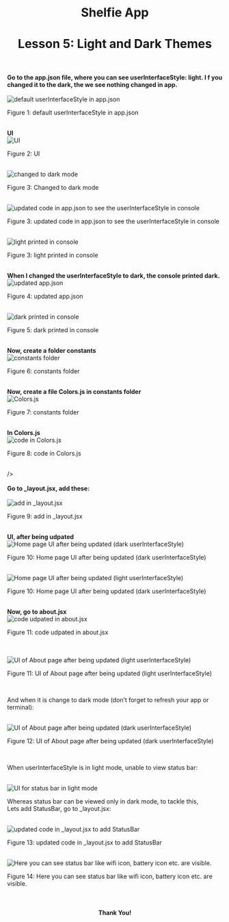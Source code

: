 <div>
  <h1 align="center">Shelfie App</h1>
  <h1 align="center">Lesson 5: Light and Dark Themes </h1>
  <br /><br />
  <strong>Go to the app.json file, where you can see userInterfaceStyle: light. I f you changed it to the dark, the we see nothing changed in app. <br></strong><br />
  <img
    src="./Screenshots for Lesson 5/1.png"
    alt="default userInterfaceStyle in app.json"
  /><br />
  <p>Figure 1: default userInterfaceStyle in app.json</p>
  <br />
  <strong>UI</strong><br />
  <img
    src="./Screenshots for Lesson 5/2.png"
    alt="UI"
  /><br />
  <p>Figure 2: UI</p>
  <br />
  <img src="./Screenshots for Lesson 5/5.png" alt="changed to dark mode" /><br />
  <p>Figure 3: Changed to dark mode</p>
  <br />
  <img src="./Screenshots for Lesson 5/3.png" alt="updated code in app.json to see the userInterfaceStyle in console" /><br />
  <p>Figure 3: updated code in app.json to see the userInterfaceStyle in console</p>
  <br />
  <img
    src="./Screenshots for Lesson 4/4.png"
    alt="light printed in console"
  /><br />
  <p>Figure 3: light printed in console</p>
  <br />
  <strong>
    When I changed the userInterfaceStyle to dark, the console printed dark.
  </strong>
  <br />
  <img src="./Screenshots for Lesson 5/5.png" alt="updated app.json" /><br />
  <p>Figure 4: updated app.json</p>
  <br />
  <img src="./Screenshots for Lesson 5/6.png" alt="dark printed in console" /><br />
  <p>Figure 5: dark printed in console</p>
  <br />
  <strong>Now, create a folder constants</strong><br>
  <img
    src="./Screenshots for Lesson 5/7.png"
    alt="constants folder" /><br />
  <p>Figure 6: constants folder</p><br>
  <strong>Now, create a file Colors.js in constants folder</strong><br>
  <img
    src="./Screenshots for Lesson 5/8.png"
    alt="Colors.js" /><br />
  <p>Figure 7: constants folder</p><br>
  <strong>In Colors.js</strong><br>
  <img
    src="./Screenshots for Lesson 5/9.png"
    alt="code in Colors.js" /><br />
  <p>Figure 8: code in Colors.js</p><br>
  /><br />
  <br />
  <strong>Go to _layout.jsx, add these:</strong><br />
  <br />
  <img
    src="./Screenshots for Lesson 5/10.png"
    alt="add in _layout.jsx" /><br />
  <p>Figure 9: add in _layout.jsx</p><br />
  <strong>UI, after being udpated</strong>
  <br />
  <img
    src="./Screenshots for Lesson 5/11.png"
    alt="Home page UI after being updated (dark userInterfaceStyle)"
  /><br />
  <p>Figure 10: Home page UI after being updated (dark userInterfaceStyle)</p>
  <br />
  <img
    src="./Screenshots for Lesson 5/12.png"
    alt="Home page UI after being updated (light userInterfaceStyle)"
  /><br />
  <p>Figure 10: Home page UI after being updated (dark userInterfaceStyle)</p>
  <br />
  <strong>Now, go to about.jsx</strong><br>
  <img
    src="./Screenshots for Lesson 5/13.png"
    alt="code udpated in about.jsx" /><br />
  <p>Figure 11: code udpated in about.jsx</p><br>
  <br />
  <img
    src="./Screenshots for Lesson 5/14.png"
    alt="UI of About page after being updated (light userInterfaceStyle)"
  /><br />
  <p>Figure 11: UI of About page after being updated (light userInterfaceStyle)</p>
  <br />
  <p>And when it is change to dark mode (don’t forget to refresh your app or terminal):</p><br>
  <img
    src="./Screenshots for Lesson 5/15.png"
    alt="UI of About page after being updated (dark userInterfaceStyle)"
  /><br />
  <p>Figure 12: UI of About page after being updated (dark userInterfaceStyle)</p>
  <br />
  <p>When userInterfaceStyle is in light mode, unable to view status bar:</p>
  <br />
  <img
    src="./Screenshots for Lesson 5/16.png"
    alt="UI for status bar in light mode"
  /><br />
  <p>Whereas status bar can be viewed only in dark mode, to tackle this,<br>
Lets add StatusBar, go to _layout.jsx:
</p>
  <br />
  <img
    src="./Screenshots for Lesson 5/17.png"
    alt="updated code in _layout.jsx to add StatusBar"
  /><br />
  <p>Figure 13: updated code in _layout.jsx to add StatusBar</p>
  <br />
  <img
    src="./Screenshots for Lesson 5/18.png"
    alt="Here you can see status bar like wifi icon, battery icon etc. are visible."
  /><br />
  <p>Figure 14: Here you can see status bar like wifi icon, battery icon etc. are visible.</p>
  <br />
  <h4 align="center">Thank You!</h4>
  <br /><br />
</div>
